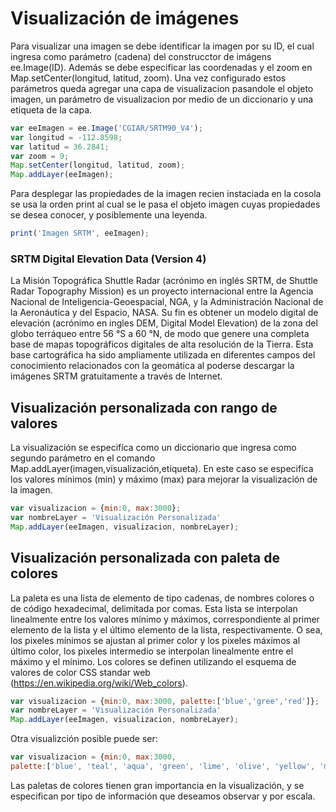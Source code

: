 # Visualización de imágenes
Para visualizar una imagen se debe identificar la imagen por su ID, el cual ingresa como parámetro (cadena) del construcctor de imágens ee.Image(ID). Además se debe especificar las coordenadas y el zoom en Map.setCenter(longitud, latitud, zoom). Una vez configurado estos parámetros queda agregar una capa de visualizacion pasandole el objeto imagen, un parámetro de visualizacion por medio de un diccionario y una etiqueta de la capa.
``` javascript
var eeImagen = ee.Image('CGIAR/SRTM90_V4');
var longitud = -112.8598;
var latitud = 36.2841;
var zoom = 9;
Map.setCenter(longitud, latitud, zoom);
Map.addLayer(eeImagen);
```
Para desplegar las propiedades de la imagen recien instaciada en la cosola se usa la orden print al cual se le pasa el objeto imagen cuyas propiedades se desea conocer, y posiblemente una leyenda.
```javascript
print('Imagen SRTM', eeImagen);
```
### SRTM Digital Elevation Data (Version 4)
La Misión Topográfica Shuttle Radar (acrónimo en inglés SRTM, de Shuttle Radar Topography Mission) es un proyecto internacional entre la Agencia Nacional de Inteligencia-Geoespacial, NGA, y la Administración Nacional de la Aeronáutica y del Espacio, NASA. Su fin es obtener un modelo digital de elevación (acrónimo en ingles DEM, Digital Model Elevation) de la zona del globo terráqueo entre 56 °S a 60 °N, de modo que genere una completa base de mapas topográficos digitales de alta resolución de la Tierra. Esta base cartográfica ha sido ampliamente utilizada en diferentes campos del conocimiento relacionados con la geomática al poderse descargar la imágenes SRTM gratuitamente a través de Internet.

## Visualización personalizada con rango de valores
La visualización se especifíca como un diccionario que ingresa como segundo parámetro en el comando Map.addLayer(imagen,visualización,etiqueta). En este caso se especifíca los valores mínimos (min) y máximo (max) para mejorar la visualización de la imagen.
``` javascript
var visualizacion = {min:0, max:3000};
var nombreLayer = 'Visualización Personalizada'
Map.addLayer(eeImagen, visualizacion, nombreLayer);
```
## Visualización personalizada con paleta de colores
La paleta es una lista de elemento de tipo cadenas, de nombres colores o de código hexadecimal, delimitada por comas. Esta lista se interpolan linealmente entre los valores mínimo y máximos, correspondiente al primer elemento de la lista y el último elemento de la lista, respectivamente. O sea, los pixeles mínimos se ajustan al primer color y los pixeles máximos al último color, los pixeles intermedio se interpolan linealmente entre el máximo y el mínimo. Los colores se definen utilizando el esquema de valores de color CSS standar web (https://en.wikipedia.org/wiki/Web_colors).

``` javascript
var visualizacion = {min:0, max:3000, palette:['blue','gree','red']};
var nombreLayer = 'Visualización Personalizada'
Map.addLayer(eeImagen, visualizacion, nombreLayer);
```
Otra visualizción posible puede ser:
``` javascript
var visualizacion = {min:0, max:3000, 
palette:['blue', 'teal', 'aqua', 'green', 'lime', 'olive', 'yellow', 'maroon', 'red']};
```
Las paletas de colores tienen gran importancia en la visualización, y se especifican por tipo de información que deseamos observar y por escala.